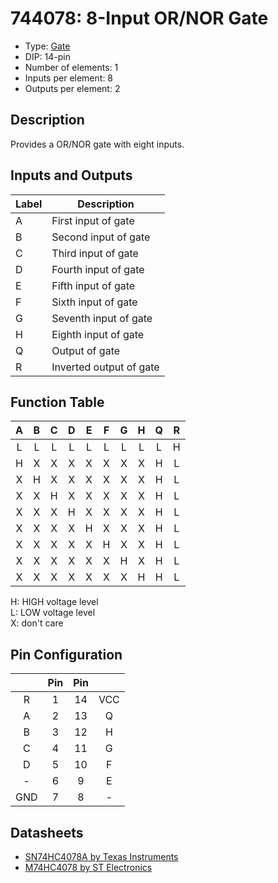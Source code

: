 # 744078: 8-Input OR/NOR Gate

- Type: [Gate](gates.md)
- DIP: 14-pin
- Number of elements: 1
- Inputs per element: 8
- Outputs per element: 2

## Description

Provides a OR/NOR gate with eight inputs.

## Inputs and Outputs

| Label | Description             |
| ----- | ----------------------- |
| A     | First input of gate     |
| B     | Second input of gate    |
| C     | Third input of gate     |
| D     | Fourth input of gate    |
| E     | Fifth  input of gate    |
| F     | Sixth  input of gate    |
| G     | Seventh input of gate   |
| H     | Eighth input of gate    |
| Q     | Output of gate          |
| R     | Inverted output of gate |

## Function Table

| A   | B   | C   | D   | E   | F   | G   | H   | Q   | R   |
|:---:|:---:|:---:|:---:|:---:|:---:|:---:|:---:|:---:|:---:|
| L   | L   | L   | L   | L   | L   | L   | L   | L   | H   |
| H   | X   | X   | X   | X   | X   | X   | X   | H   | L   |
| X   | H   | X   | X   | X   | X   | X   | X   | H   | L   |
| X   | X   | H   | X   | X   | X   | X   | X   | H   | L   |
| X   | X   | X   | H   | X   | X   | X   | X   | H   | L   |
| X   | X   | X   | X   | H   | X   | X   | X   | H   | L   |
| X   | X   | X   | X   | X   | H   | X   | X   | H   | L   |
| X   | X   | X   | X   | X   | X   | H   | X   | H   | L   |
| X   | X   | X   | X   | X   | X   | X   | H   | H   | L   |

H: HIGH voltage level  
L: LOW voltage level  
X: don't care

## Pin Configuration

|     | Pin | Pin |     |
|:---:|:---:|:---:|:---:|
| R   |   1 |  14 | VCC |
| A   |   2 |  13 | Q   |
| B   |   3 |  12 | H   |
| C   |   4 |  11 | G   |
| D   |   5 |  10 | F   |
| -   |   6 |   9 | E   |
| GND |   7 |   8 | -   |

## Datasheets

- [SN74HC4078A by Texas Instruments](http://www.ti.com.cn/cn/lit/ds/scls164/scls164.pdf)
- [M74HC4078 by ST Electronics](http://pdf.datasheetcatalog.com/datasheet2/b/0ffdryzxxjk01xwex9zkuhocytcy.pdf)
